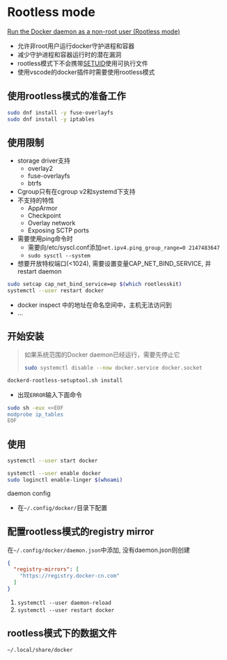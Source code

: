# Rootless mode

[Run the Docker daemon as a non-root user (Rootless mode)](https://docs.docker.com/engine/security/rootless/#exposing-privileged-ports)

- 允许非root用户运行docker守护进程和容器
- 减少守护进程和容器运行时的潜在漏洞
- rootless模式下不会携带[SETUID](/sorted/linux/linux-file-id.md)使用可执行文件
- 使用vscode的docker插件时需要使用rootless模式

## 使用rootless模式的准备工作

```bash
sudo dnf install -y fuse-overlayfs
sudo dnf install -y iptables
```

## 使用限制

- storage driver支持
  - overlay2
  - fuse-overlayfs
  - btrfs
- Cgroup只有在cgroup v2和systemd下支持
- 不支持的特性
  - AppArmor
  - Checkpoint
  - Overlay network
  - Exposing SCTP ports
- 需要使用ping命令时
  - 需要向/etc/syscl.conf添加`net.ipv4.ping_group_range=0 2147483647`
  - `sudo sysctl --system`
- 想要开放特权端口(<1024), 需要设置变量CAP_NET_BIND_SERVICE, 并restart daemon

```bash
sudo setcap cap_net_bind_service=ep $(which rootlesskit)
systemctl --user restart docker
```

- docker inspect 中的地址在命名空间中，主机无法访问到
- ...

## 开始安装

> 如果系统范围的Docker daemon已经运行，需要先停止它
> ```bash
> sudo systemctl disable --now docker.service docker.socket
> ```

```bash
dockerd-rootless-setuptool.sh install
```

- 出现`ERROR`输入下面命令

```bash
sudo sh -eux <<EOF
modprobe ip_tables
EOF
```

## 使用

```bash
systemctl --user start docker
```

```bash
systemctl --user enable docker
sudo loginctl enable-linger $(whoami)
```

daemon config

- 在`~/.config/docker/`目录下配置

## 配置rootless模式的registry mirror

在`~/.config/docker/daemon.json`中添加, 没有daemon.json则创建

```json
{
  "registry-mirrors": [
    "https://registry.docker-cn.com"
  ]
}
```

1. `systemctl --user daemon-reload`
2. `systemctl --user restart docker`

## rootless模式下的数据文件

`~/.local/share/docker`
